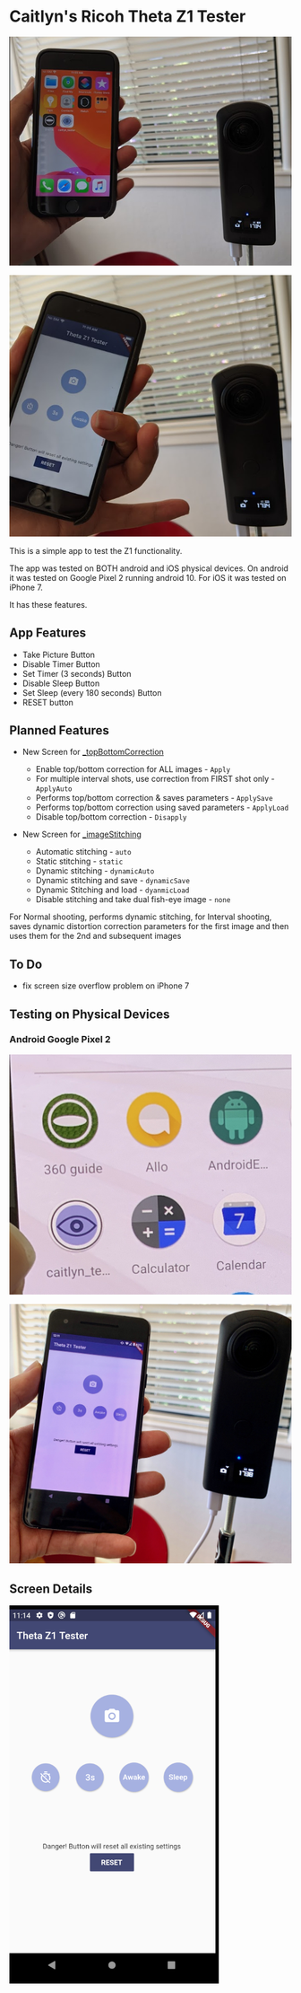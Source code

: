 # Caitlyn's Ricoh Theta Z1 Tester
![iphone 7 home screen](doc/iphone_7_home.png)

![app screen](doc/iphone_7_main_app_screen.png)


This is a simple app to test the Z1 functionality. 

The app was tested on BOTH android and iOS physical devices. On android it was tested on Google Pixel 2 running android 10. For iOS it was tested on iPhone 7.

It has these features.

## App Features

* Take Picture Button
* Disable Timer Button
* Set Timer (3 seconds) Button
* Disable Sleep Button
* Set Sleep (every 180 seconds) Button
* RESET button

## Planned Features

* New Screen for [_topBottomCorrection](https://api.ricoh/docs/theta-web-api-v2.1/options/_top_bottom_correction/)

  * Enable top/bottom correction for ALL images -  `Apply`
  * For multiple interval shots, use correction from FIRST shot only - `ApplyAuto`
  * Performs top/bottom correction & saves parameters - `ApplySave`
  * Performs top/bottom correction using saved parameters - `ApplyLoad`
  * Disable top/bottom correction - `Disapply`

* New Screen for [_imageStitching](https://api.ricoh/docs/theta-web-api-v2.1/options/_image_stitching/)

  * Automatic stitching - `auto`
  * Static stitching - `static`
  * Dynamic stitching - `dynamicAuto`
  * Dynamic stitching and save - `dynamicSave`
  * Dynamic Stitching and load - `dyanmicLoad`
  * Disable stitching and take dual fish-eye image - `none`

For Normal shooting, performs dynamic stitching, for Interval shooting, saves dynamic distortion correction parameters for the first image and then uses them for the 2nd and subsequent images

## To Do

* fix screen size overflow problem on iPhone 7

## Testing on Physical Devices

### Android Google Pixel 2

![Android icon](doc/android_icon.jpeg)

![Android main](doc/android_main.jpeg)

## Screen Details

![main screen details](doc/theta_screen_android.png)
